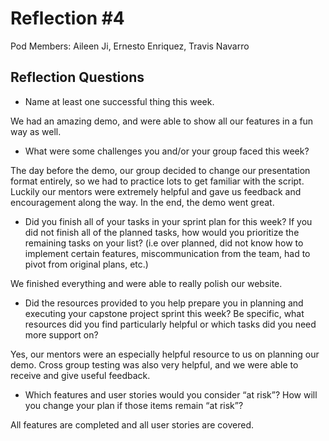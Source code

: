 # Reflection #4

Pod Members: Aileen Ji, Ernesto Enriquez, Travis Navarro

## Reflection Questions

* Name at least one successful thing this week.

 We had an amazing demo, and were able to show all our features in a fun way as well. 

* What were some challenges you and/or your group faced this week?

 The day before the demo, our group decided to change our presentation format entirely, so we had to practice lots to get familiar with the script. Luckily our mentors were extremely helpful and gave us feedback and encouragement along the way. In the end, the demo went great.

* Did you finish all of your tasks in your sprint plan for this week? If you did not finish all of the planned tasks, how would you prioritize the remaining tasks on your list?  (i.e over planned, did not know how to implement certain features, miscommunication from the team, had to pivot from original plans, etc.)

 We finished everything and were able to really polish our website.

* Did the resources provided to you help prepare you in planning and executing your capstone project sprint this week? Be specific, what resources did you find particularly helpful or which tasks did you need more support on?

 Yes, our mentors were an especially helpful resource to us on planning our demo. Cross group testing was also very helpful, and we were able to receive and give useful feedback.

* Which features and user stories would you consider “at risk”? How will you change your plan if those items remain “at risk”?

 All features are completed and all user stories are covered.
